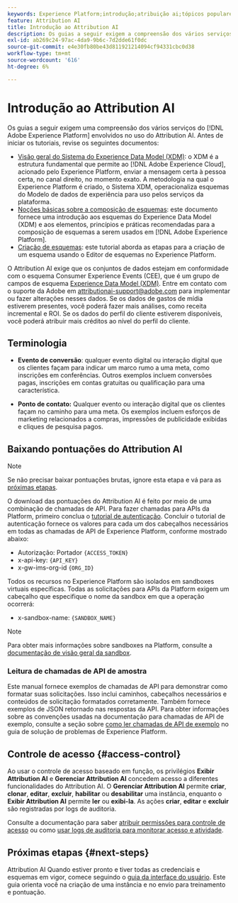 ```yaml
---
keywords: Experience Platform;introdução;atribuição ai;tópicos populares;;getting started;attribution ai;popular topics
feature: Attribution AI
title: Introdução ao Attribution AI
description: Os guias a seguir exigem a compreensão dos vários serviços da Adobe Experience Platform envolvidos no uso do Attribution AI. Antes de iniciar os tutoriais, revise os documentos a seguir.
exl-id: ab269c24-97ac-4da9-9b6c-7d2dde61f0dc
source-git-commit: e4e30fb80be43d811921214094cf94331cbc0d38
workflow-type: tm+mt
source-wordcount: '616'
ht-degree: 6%

---
```


# Introdução ao Attribution AI

Os guias a seguir exigem uma compreensão dos vários serviços do [!DNL Adobe Experience Platform] envolvidos no uso do Attribution AI. Antes de iniciar os tutoriais, revise os seguintes documentos:

- [Visão geral do Sistema do Experience Data Model (XDM)](../../xdm/home.md): o XDM é a estrutura fundamental que permite ao [!DNL Adobe Experience Cloud], acionado pelo Experience Platform, enviar a mensagem certa à pessoa certa, no canal direito, no momento exato. A metodologia na qual o Experience Platform é criado, o Sistema XDM, operacionaliza esquemas do Modelo de dados de experiência para uso pelos serviços da plataforma.
- [Noções básicas sobre a composição de esquemas](../../xdm/schema/composition.md): este documento fornece uma introdução aos esquemas do Experience Data Model (XDM) e aos elementos, princípios e práticas recomendadas para a composição de esquemas a serem usados em [!DNL Adobe Experience Platform].
- [Criação de esquemas](../../xdm/tutorials/create-schema-ui.md): este tutorial aborda as etapas para a criação de um esquema usando o Editor de esquemas no Experience Platform.

O Attribution AI exige que os conjuntos de dados estejam em conformidade com o esquema Consumer Experience Events (CEE), que é um grupo de campos de esquema [Experience Data Model (XDM)](../../xdm/home.md). Entre em contato com o suporte da Adobe em attributionai-support@adobe.com para implementar ou fazer alterações nesses dados. Se os dados de gastos de mídia estiverem presentes, você poderá fazer mais análises, como receita incremental e ROI. Se os dados do perfil do cliente estiverem disponíveis, você poderá atribuir mais créditos ao nível do perfil do cliente.

## Terminologia

- **Evento de conversão**: qualquer evento digital ou interação digital que os clientes façam para indicar um marco rumo a uma meta, como inscrições em conferências. Outros exemplos incluem conversões pagas, inscrições em contas gratuitas ou qualificação para uma característica.

- **Ponto de contato:** Qualquer evento ou interação digital que os clientes façam no caminho para uma meta. Os exemplos incluem esforços de marketing relacionados a compras, impressões de publicidade exibidas e cliques de pesquisa pagos.

## Baixando pontuações do Attribution AI

>[!NOTE]
>
>Se não precisar baixar pontuações brutas, ignore esta etapa e vá para as [próximas etapas](#next-steps).

O download das pontuações do Attribution AI é feito por meio de uma combinação de chamadas de API. Para fazer chamadas para APIs da Platform, primeiro conclua o [tutorial de autenticação](https://www.adobe.com/go/platform-api-authentication-en). Concluir o tutorial de autenticação fornece os valores para cada um dos cabeçalhos necessários em todas as chamadas de API de Experience Platform, conforme mostrado abaixo:

- Autorização: Portador `{ACCESS_TOKEN}`
- x-api-key: `{API_KEY}`
- x-gw-ims-org-id `{ORG_ID}`

Todos os recursos no Experience Platform são isolados em sandboxes virtuais específicas. Todas as solicitações para APIs da Platform exigem um cabeçalho que especifique o nome da sandbox em que a operação ocorrerá:

- x-sandbox-name: `{SANDBOX_NAME}`

>[!NOTE]
>
>Para obter mais informações sobre sandboxes na Platform, consulte a [documentação de visão geral da sandbox](../../sandboxes/home.md).

### Leitura de chamadas de API de amostra

Este manual fornece exemplos de chamadas de API para demonstrar como formatar suas solicitações. Isso inclui caminhos, cabeçalhos necessários e conteúdos de solicitação formatados corretamente. Também fornece exemplos de JSON retornado nas respostas da API. Para obter informações sobre as convenções usadas na documentação para chamadas de API de exemplo, consulte a seção sobre [como ler chamadas de API de exemplo](../../landing/troubleshooting.md) no guia de solução de problemas de Experience Platform.

## Controle de acesso {#access-control}

Ao usar o controle de acesso baseado em função, os privilégios **Exibir Attribution AI** e **Gerenciar Attribution AI** concedem acesso a diferentes funcionalidades do Attribution AI. O **Gerenciar Attribution AI** permite **criar**, **clonar**, **editar**, **excluir**, **habilitar** ou **desabilitar** uma instância, enquanto o **Exibir Attribution AI** permite **ler** ou **exibi-la**. As ações **criar**, **editar** e **excluir** são registradas por logs de auditoria.

Consulte a documentação para saber [atribuir permissões para controle de acesso](../../../help/access-control/home.md) ou como [usar logs de auditoria para monitorar acesso e atividade](../../../help/landing/governance-privacy-security/audit-logs/overview.md).

## Próximas etapas {#next-steps}

Attribution AI Quando estiver pronto e tiver todas as credenciais e esquemas em vigor, comece seguindo o [guia da interface do usuário](./user-guide.md). Este guia orienta você na criação de uma instância e no envio para treinamento e pontuação.
